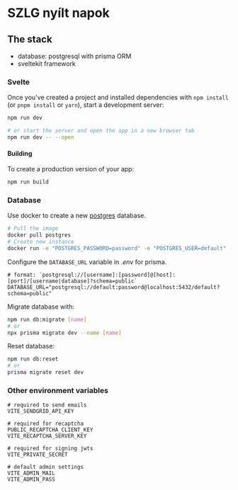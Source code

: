 # SZLG nyílt napok

## The stack

- database: postgresql with prisma ORM
- sveltekit framework

### Svelte

Once you've created a project and installed dependencies with `npm install` (or `pnpm install` or `yarn`), start a development server:

```bash
npm run dev

# or start the server and open the app in a new browser tab
npm run dev -- --open
```

#### Building

To create a production version of your app:

```bash
npm run build
```

### Database

Use docker to create a new [postgres](https://hub.docker.com/_/postgres) database.

```bash
# Pull the image
docker pull postgres
# Create new instance
docker run -e "POSTGRES_PASSWORD=password" -e "POSTGRES_USER=default" -d -p 5432:5432 postgres
```

Configure the `DATABASE_URL` variable in _.env_ for prisma.

```env
# format: `postgresql://[username]:[password]@[host]:[port]/[username|database]?schema=public`
DATABASE_URL="postgresql://default:password@localhost:5432/default?schema=public"
```

Migrate database with:

```bash
npm run db:migrate [name]
# or
npx prisma migrate dev --name [name]
```

Reset database:

```bash
npm run db:reset
# or
prisma migrate reset dev
```

### Other environment variables

```env
# required to send emails
VITE_SENDGRID_API_KEY

# required for recaptcha
PUBLIC_RECAPTCHA_CLIENT_KEY
VITE_RECAPTCHA_SERVER_KEY

# required for signing jwts
VITE_PRIVATE_SECRET

# default admin settings
VITE_ADMIN_MAIL
VITE_ADMIN_PASS
```
